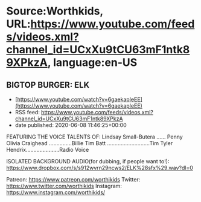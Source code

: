 # Source:Worthkids, URL:https://www.youtube.com/feeds/videos.xml?channel_id=UCxXu9tCU63mF1ntk89XPkzA, language:en-US

## BIGTOP BURGER: ELK
 - [https://www.youtube.com/watch?v=6gaekapIeEE](https://www.youtube.com/watch?v=6gaekapIeEE)
 - RSS feed: https://www.youtube.com/feeds/videos.xml?channel_id=UCxXu9tCU63mF1ntk89XPkzA
 - date published: 2020-06-08 11:46:25+00:00

FEATURING THE VOICE TALENTS OF:
Lindsay Small-Butera ...... Penny
Olivia Craighead ...............Billie
Tim Batt ............................Tim
Tyler Hendrix......................Radio Voice

ISOLATED BACKGROUND AUDIO(for dubbing, if people want to!):
https://www.dropbox.com/s/s912wvrn29ncws2/ELK%28sfx%29.wav?dl=0

Patreon: https://www.patreon.com/worthikids
Twitter: https://www.twitter.com/worthikids
Instagram: https://www.instagram.com/worthikids/

